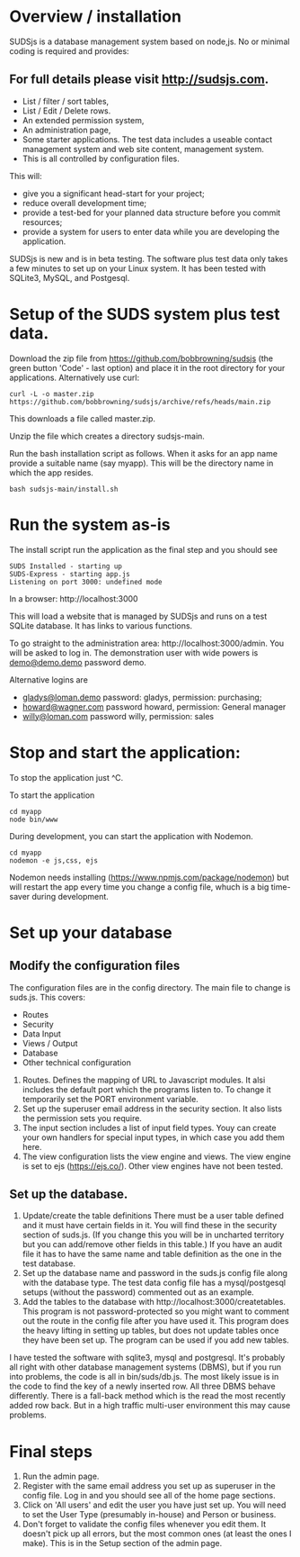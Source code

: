 
# Overview / installation

SUDSjs is a database management system based on node,js. No or minimal coding is required and provides:

## For full details please visit http://sudsjs.com.

* List / filter / sort tables, 
* List / Edit / Delete rows. 
* An extended permission system, 
* An administration page,
* Some starter applications. The test data includes a useable contact management system and web site content, management system. 
* This is all controlled by configuration files.

This will:
* give you a significant head-start for your project;
* reduce overall development time;
* provide a test-bed for your planned data structure before you commit resources;
* provide a system for users to enter data while you are developing the application.

 

SUDSjs is new and is in beta testing.  The software plus test data only takes a few minutes to set up on your Linux system. It has been tested with SQLite3, MySQL, and Postgesql.

# Setup of the SUDS system plus test data.


Download the zip file from https://github.com/bobbrowning/sudsjs (the green button 'Code' - last option) and place it in the root directory for your  applications.  Alternatively use curl:
```
curl -L -o master.zip https://github.com/bobbrowning/sudsjs/archive/refs/heads/main.zip
```
This downloads a file called master.zip.

Unzip the file which creates a directory sudsjs-main.

Run the bash installation script as follows.  When it asks for an app name provide a suitable name (say myapp).  This will be the directory name in which the app resides.

```
bash sudsjs-main/install.sh
```

# Run the system as-is

The install script run the application as the final step and you should see 
```
SUDS Installed - starting up
SUDS-Express - starting app.js
Listening on port 3000: undefined mode
```

In a browser:  http://localhost:3000  

This will load a website that is managed by SUDSjs and runs on a test SQLite database. It has links to various functions. 

To go straight to the administration area:  http://localhost:3000/admin.  You will be asked to log in. The demonstration user with wide powers is demo@demo.demo password demo.

Alternative logins are 
* gladys@loman.demo password: gladys, permission: purchasing;
* howard@wagner.com password howard, permission: General manager
* willy@loman.com password willy, permission: sales


# Stop and start the application: 

To stop the application just ^C.

To start the application
```
cd myapp
node bin/www
```
During development, you can start the application with Nodemon.
```
cd myapp
nodemon -e js,css, ejs
```
Nodemon needs installing (https://www.npmjs.com/package/nodemon) but will restart the app every time you change a config file, whuch is a big time-saver during development. 



# Set up your database

## Modify the configuration files 

The configuration files are in the config directory. The main file to change is suds.js.  This covers:
* Routes
* Security
* Data Input
* Views / Output
* Database
* Other technical configuration

1. Routes. Defines the mapping of URL to Javascript modules. It alsi includes the default port which the programs listen to. To change it temporarily set the PORT environment variable.
1. Set up the superuser email address in the security section. It also lists the permission sets you require.
1. The input section includes a list of input field types. Youy can create your own handlers for special input types, in which case you add them here.
1. The view configuration lists the view engine and views. The view engine is set to ejs (https://ejs.co/). Other view engines have not been tested.


## Set up the database. 
1. Update/create the table definitions
There must be a user table defined and it must have certain fields in it. You will find these in the security section of suds.js. (If you change this you will be in uncharted territory but you can add/remove other fields in this table.) 
If you have an audit file it has to have the same name and table definition as the one in the test database. 
1. Set up the database name and password in the suds.js config file along with the database type.  The test data config file has a mysql/postgesql setups (without the password) commented out as an example.  
1. Add the tables to the database with http://localhost:3000/createtables.  This program is not password-protected so you might want to comment out the route in the config file after you have used it. This program does the heavy lifting in setting up tables, but does not update tables once they have been set up. The program can be used if you add new tables.


I have tested the software with sqlite3, mysql and postgresql. It's probably all right with other database management systems (DBMS), but if you run into problems, the code is all in bin/suds/db.js.  The most likely issue is in the code to find the key of a newly inserted row. All three DBMS behave differently. There is a fall-back method which is the read the most recently added row back. But in a high traffic multi-user environment this may cause problems.


# Final steps 
1. Run the admin page. 
1. Register with the same email address you set up as superuser in the config file.  Log in and you should see all of the home page sections. 
1. Click on 'All users' and edit the user you have just set up. You will need to set the User Type (presumably in-house) and Person or business. 
1. Don't forget to validate the config files whenever you edit them. It doesn't pick up all errors, but the most common ones (at least the ones I make).  This is in the Setup section of the admin page.









